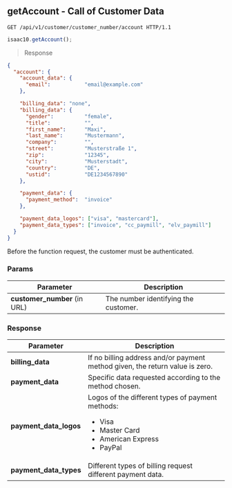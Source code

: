 ## getAccount - Call of Customer Data

```http
GET /api/v1/customer/customer_number/account HTTP/1.1
```

```javascript
isaac10.getAccount();
```

> Response

```json
{
  "account": {
    "account_data": {
      "email":           "email@example.com"
    },

    "billing_data": "none",
    "billing_data": {
      "gender":          "female",
      "title":           "",
      "first_name":      "Maxi",
      "last_name":       "Mustermann",
      "company":         "",
      "street":          "Musterstraße 1",
      "zip":             "12345",
      "city":            "Musterstadt",
      "country":         "DE",
      "ustid":           "DE1234567890"
    },

    "payment_data": {
      "payment_method":  "invoice"
    },

    "payment_data_logos": ["visa", "mastercard"],
    "payment_data_types": ["invoice", "cc_paymill", "elv_paymill"]
  }
}
```


<aside class="success">
Before the function request, the customer must be authenticated.
</aside>

### Params

Parameter | Description
----------|-------------
**customer_number** (in URL) | The number identifying the customer.  

### Response
Parameter | Description
----------|-------------
**billing_data** | If no billing address and/or payment method given, the return value is zero.
**payment_data** | Specific data requested according to the method chosen.
**payment_data_logos** | Logos of the different types of payment methods: <ul> <div style="text-align: left;"> <li>Visa</li> <li>Master Card</li> <li>American Express</li> <li> PayPal</li> </ul>
**payment_data_types** | Different types of billing request different payment data.
